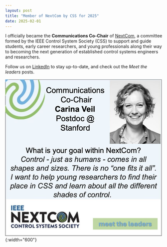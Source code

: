 ```yaml
---
layout: post
title: "Member of NextCom by CSS for 2025"
date: 2025-02-01
---
```

I officially became the **Communications Co-Chair** of [NextCom](https://sites.google.com/view/css-nextcom/), a committee formed by the IEEE Control System Society (CSS) to support and guide students, early career researchers, and young professionals along their way to becoming the next generation of established control systems engineers and researchers.

Follow us on [LinkedIn](https://www.linkedin.com/company/nextcom-by-css/) to stay up-to-date, and check out the *Meet the leaders* posts.

![Carina Veil, NextCom, Control, IEEE, Volunteering](/assets/img/news/nextcom-meet-leaders.jpeg){:width="600"}